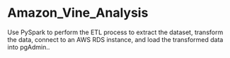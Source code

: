 # Amazon_Vine_Analysis
Use PySpark to perform the ETL process to extract the dataset, transform the data, connect to an AWS RDS instance, and load the transformed data into pgAdmin..

